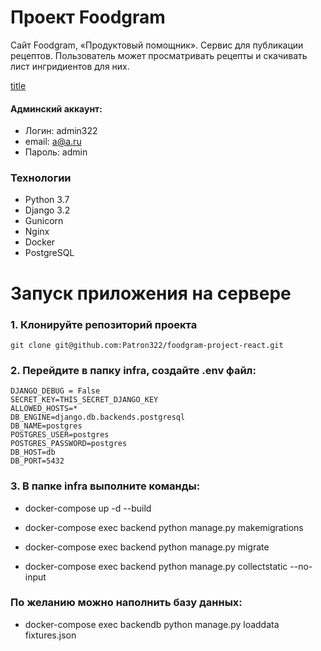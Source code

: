 # Проект Foodgram
Сайт Foodgram, «Продуктовый помощник».
Сервис для публикации рецептов. Пользователь может просматривать рецепты и скачивать лист ингридиентов для них.

[title](http://51.250.110.250)

#### Админский аккаунт:

- Логин: admin322
- email: a@a.ru
- Пароль: admin

### Технологии
- Python 3.7
- Django 3.2
 - Gunicorn
 - Nginx
 - Docker
 - PostgreSQL

# Запуск приложения на сервере
### 1. Клонируйте репозиторий проекта
```
git clone git@github.com:Patron322/foodgram-project-react.git
```
### 2. Перейдите в папку infra, создайте .env файл:

    DJANGO_DEBUG = False
    SECRET_KEY=THIS_SECRET_DJANGO_KEY
    ALLOWED_HOSTS=*
    DB_ENGINE=django.db.backends.postgresql
    DB_NAME=postgres
    POSTGRES_USER=postgres
    POSTGRES_PASSWORD=postgres
    DB_HOST=db
    DB_PORT=5432
   
### 3. В папке infra выполните команды:

- docker-compose up -d --build

- docker-compose exec backend python manage.py makemigrations

- docker-compose exec backend python manage.py migrate

- docker-compose exec backend python manage.py collectstatic --no-input

### По желанию можно наполнить базу данных:

- docker-compose exec backendb python manage.py loaddata fixtures.json
